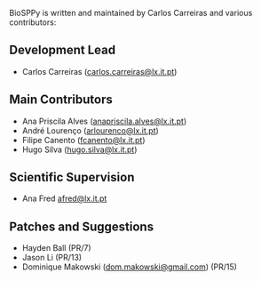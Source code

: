 ﻿BioSPPy is written and maintained by Carlos Carreiras and
various contributors:

Development Lead
----------------

- Carlos Carreiras (<carlos.carreiras@lx.it.pt>)

Main Contributors
-----------------

- Ana Priscila Alves (<anapriscila.alves@lx.it.pt>)
- André Lourenço (<arlourenco@lx.it.pt>)
- Filipe Canento (<fcanento@lx.it.pt>)
- Hugo Silva (<hugo.silva@lx.it.pt>)

Scientific Supervision
----------------------

- Ana Fred <afred@lx.it.pt>

Patches and Suggestions
-----------------------

- Hayden Ball (PR/7)
- Jason Li (PR/13)
- Dominique Makowski (<dom.makowski@gmail.com>) (PR/15)
